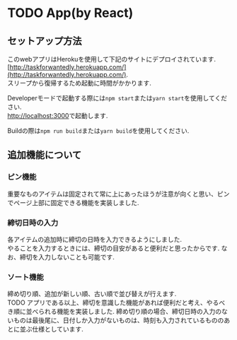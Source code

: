 # TODO App(by React)

## セットアップ方法

このwebアプリはHerokuを使用して下記のサイトにデプロイされています.  
[http://taskforwantedly.herokuapp.com/](http://taskforwantedly.herokuapp.com/).  
スリープから復帰するため起動に時間がかかります.


Developerモードで起動する際には`npm start`または`yarn start`を使用してください.  
[http://localhost:3000](http://localhost:3000)で起動します.


Buildの際は`npm run build`または`yarn build`を使用してください.

## 追加機能について

### ピン機能
重要なものアイテムは固定されて常に上にあったほうが注意が向くと思い、ピンでページ上部に固定できる機能を実装しました.

### 締切日時の入力
各アイテムの追加時に締切の日時を入力できるようにしました.  
やることを入力するときには、締切の目安があると便利だと思ったからです.
なお、締切を入力しないことも可能です.

### ソート機能
締め切り順、追加が新しい順、古い順で並び替えが行えます.  
TODO アプリである以上、締切を意識した機能があれば便利だと考え、やるべき順に並べられる機能を実装しました.
締め切り順の場合、締切日時の入力のないものは最後尾に、日付しか入力がないものは、時刻も入力されているもののあとに並ぶ仕様としています.
